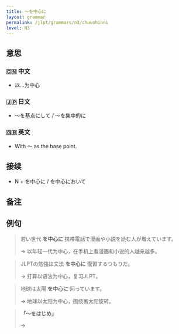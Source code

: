 ```yaml
---
title: 〜を中心に
layout: grammar
permalink: /jlpt/grammars/n3/chuushinni
level: N3
---
```


## 意思

### 🇨🇳 中文

- 以...为中心

### 🇯🇵 日文

- 〜を基点にして / 〜を集中的に

### 🇬🇧 英文

- With 〜 as the base point.

## 接续

- N + を中心に / を中心において

## 备注


## 例句

> 若い世代 **を中心に** 携帯電話で漫画や小説を読む人が増えています。
>
> → 以年轻一代为中心，在手机上看漫画和小说的人越来越多。

> JLPTの勉強は文法 **を中心に** 復習するつもりだ。
>
> → 打算以语法为中心，复习JLPT。

> 地球は太陽 **を中心に** 回っています。
>
> → 地球以太阳为中心，围绕著太阳旋转。

> **「〜をはじめ」**
>
> → 

